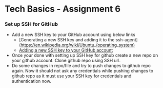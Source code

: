 # Tech Basics - Assignment 6

### Set up SSH for GitHub

* Add a new SSH key to your GitHub account using below links
  - [Generating a new SSH key and adding it to the ssh-agent](https://en.wikipedia.org/wiki/Ubuntu_(operating_system)
  - [Adding a new SSH key to your GitHub account](https://help.github.com/articles/adding-a-new-ssh-key-to-your-github-account/)
* Once your done with setting up SSH key for github create a new repo on your github account. Clone github repo using SSH url.
* Do some changes in repo/file and try to push changes to github repo again. Now it should not ask any credentials while pushing changes to github repo as it must use your SSH key for credentials and authentication now.
